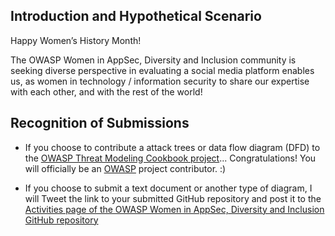 ## Introduction and Hypothetical Scenario

Happy Women’s History Month! 

The OWASP Women in AppSec, Diversity and Inclusion community is seeking diverse perspective in evaluating a social media platform enables us, as women in technology / information security to share our expertise with each other, and with the rest of the world!








## Recognition of Submissions

* If you choose to contribute a attack trees or data flow diagram (DFD) to the [OWASP Threat Modeling Cookbook project](https://github.com/OWASP/threat-model-cookbook)... Congratulations! You will officially be an [OWASP](https://owasp.org) project contributor. :)

* If you choose to submit a text document or another type of diagram, I will Tweet the link to your submitted GitHub repository and post it to the [Activities page of the OWASP Women in AppSec, Diversity and Inclusion GitHub repository](https://github.com/OWASP/www-committee-wia/blob/master/tab_activities.md)

